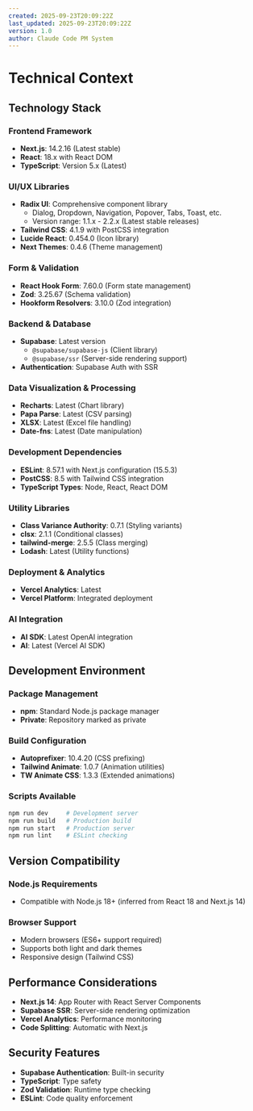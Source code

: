 ```yaml
---
created: 2025-09-23T20:09:22Z
last_updated: 2025-09-23T20:09:22Z
version: 1.0
author: Claude Code PM System
---
```


# Technical Context

## Technology Stack

### Frontend Framework
- **Next.js**: 14.2.16 (Latest stable)
- **React**: 18.x with React DOM
- **TypeScript**: Version 5.x (Latest)

### UI/UX Libraries
- **Radix UI**: Comprehensive component library
  - Dialog, Dropdown, Navigation, Popover, Tabs, Toast, etc.
  - Version range: 1.1.x - 2.2.x (Latest stable releases)
- **Tailwind CSS**: 4.1.9 with PostCSS integration
- **Lucide React**: 0.454.0 (Icon library)
- **Next Themes**: 0.4.6 (Theme management)

### Form & Validation
- **React Hook Form**: 7.60.0 (Form state management)
- **Zod**: 3.25.67 (Schema validation)
- **Hookform Resolvers**: 3.10.0 (Zod integration)

### Backend & Database
- **Supabase**: Latest version
  - `@supabase/supabase-js` (Client library)
  - `@supabase/ssr` (Server-side rendering support)
- **Authentication**: Supabase Auth with SSR

### Data Visualization & Processing
- **Recharts**: Latest (Chart library)
- **Papa Parse**: Latest (CSV parsing)
- **XLSX**: Latest (Excel file handling)
- **Date-fns**: Latest (Date manipulation)

### Development Dependencies
- **ESLint**: 8.57.1 with Next.js configuration (15.5.3)
- **PostCSS**: 8.5 with Tailwind CSS integration
- **TypeScript Types**: Node, React, React DOM

### Utility Libraries
- **Class Variance Authority**: 0.7.1 (Styling variants)
- **clsx**: 2.1.1 (Conditional classes)
- **tailwind-merge**: 2.5.5 (Class merging)
- **Lodash**: Latest (Utility functions)

### Deployment & Analytics
- **Vercel Analytics**: Latest
- **Vercel Platform**: Integrated deployment

### AI Integration
- **AI SDK**: Latest OpenAI integration
- **AI**: Latest (Vercel AI SDK)

## Development Environment

### Package Management
- **npm**: Standard Node.js package manager
- **Private**: Repository marked as private

### Build Configuration
- **Autoprefixer**: 10.4.20 (CSS prefixing)
- **Tailwind Animate**: 1.0.7 (Animation utilities)
- **TW Animate CSS**: 1.3.3 (Extended animations)

### Scripts Available
```bash
npm run dev     # Development server
npm run build   # Production build
npm run start   # Production server
npm run lint    # ESLint checking
```

## Version Compatibility

### Node.js Requirements
- Compatible with Node.js 18+ (inferred from React 18 and Next.js 14)

### Browser Support
- Modern browsers (ES6+ support required)
- Supports both light and dark themes
- Responsive design (Tailwind CSS)

## Performance Considerations
- **Next.js 14**: App Router with React Server Components
- **Supabase SSR**: Server-side rendering optimization
- **Vercel Analytics**: Performance monitoring
- **Code Splitting**: Automatic with Next.js

## Security Features
- **Supabase Authentication**: Built-in security
- **TypeScript**: Type safety
- **Zod Validation**: Runtime type checking
- **ESLint**: Code quality enforcement